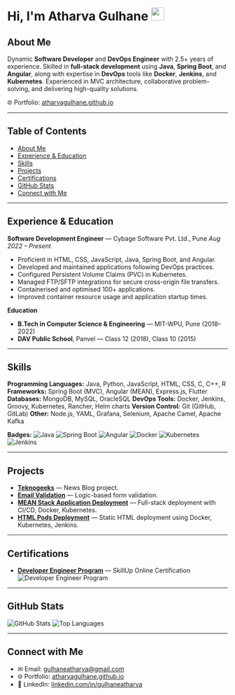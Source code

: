 # Hi, I'm Atharva Gulhane  <img src="https://media.giphy.com/media/hvRJCLFzcasrR4ia7z/giphy.gif" width="30">

## About Me

Dynamic **Software Developer** and **DevOps Engineer** with 2.5+ years of experience. Skilled in **full-stack development** using **Java**, **Spring Boot**, and **Angular**, along with expertise in **DevOps** tools like **Docker**, **Jenkins**, and **Kubernetes**. Experienced in MVC architecture, collaborative problem-solving, and delivering high-quality solutions.

🌐 Portfolio: [atharvagulhane.github.io](https://atharvagulhane.github.io)

---

## Table of Contents

* [About Me](#about-me)
* [Experience & Education](#experience--education)
* [Skills](#skills)
* [Projects](#projects)
* [Certifications](#certifications)
* [GitHub Stats](#github-stats)
* [Connect with Me](#connect-with-me)

---

## Experience & Education

**Software Development Engineer** — Cybage Software Pvt. Ltd., Pune
*Aug 2022 – Present*

* Proficient in HTML, CSS, JavaScript, Java, Spring Boot, and Angular.
* Developed and maintained applications following DevOps practices.
* Configured Persistent Volume Claims (PVC) in Kubernetes.
* Managed FTP/SFTP integrations for secure cross-origin file transfers.
* Containerised and optimised 100+ applications.
* Improved container resource usage and application startup times.

**Education**

* **B.Tech in Computer Science & Engineering** — MIT-WPU, Pune (2018–2022)
* **DAV Public School**, Panvel — Class 12 (2018), Class 10 (2015)

---

## Skills

**Programming Languages:** Java, Python, JavaScript, HTML, CSS, C, C++, R
**Frameworks:** Spring Boot (MVC), Angular (MEAN), Express.js, Flutter
**Databases:** MongoDB, MySQL, OracleSQL
**DevOps Tools:** Docker, Jenkins, Groovy, Kubernetes, Rancher, Helm charts
**Version Control:** Git (GitHub, GitLab)
**Other:** Node.js, YAML, Grafana, Selenium, Apache Camel, Apache Kafka

**Badges:**
![Java](https://img.shields.io/badge/-Java-007396?logo=java\&logoColor=white)
![Spring Boot](https://img.shields.io/badge/-Spring%20Boot-6DB33F?logo=springboot\&logoColor=white)
![Angular](https://img.shields.io/badge/-Angular-DD0031?logo=angular\&logoColor=white)
![Docker](https://img.shields.io/badge/-Docker-2496ED?logo=docker\&logoColor=white)
![Kubernetes](https://img.shields.io/badge/-Kubernetes-326CE5?logo=kubernetes\&logoColor=white)
![Jenkins](https://img.shields.io/badge/-Jenkins-D24939?logo=jenkins\&logoColor=white)

---

## Projects

* **[Teknogeeks](https://github.com/AtharvaGulhane)** — News Blog project.
* **[Email Validation](https://github.com/AtharvaGulhane)** — Logic-based form validation.
* **[MEAN Stack Application Deployment](https://github.com/AtharvaGulhane/MEAN-STACK-APPLICATION-CODE-TO-DEPLOYEMNT)** — Full-stack deployment with CI/CD, Docker, Kubernetes.
* **[HTML Pods Deployment](https://github.com/AtharvaGulhane/HTML-PODS-DEPLOYMENT)** — Static HTML deployment using Docker, Kubernetes, Jenkins.

---

## Certifications

* **[Developer Engineer Program](https://courses-in.skillup.online/programcertificates/5f4d498c28cf474abd1f3324b12238a4)** — SkillUp Online Certification
  ![Developer Engineer Program](https://atharvagulhane.github.io/assets/certificates/devops-engineer-thumb.jpg)

---

## GitHub Stats

![GitHub Stats](https://github-readme-stats.vercel.app/api?username=AtharvaGulhane\&show_icons=true\&theme=radical)
![Top Languages](https://github-readme-stats.vercel.app/api/top-langs/?username=AtharvaGulhane\&layout=compact)

---

## Connect with Me

* ✉ Email: [gulhaneatharva@gmail.com](mailto:gulhaneatharva@gmail.com)
* 🌐 Portfolio: [atharvagulhane.github.io](https://atharvagulhane.github.io)
* 💼 LinkedIn: [linkedin.com/in/gulhaneatharva](https://linkedin.com/in/gulhaneatharva)
